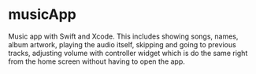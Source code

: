 # musicApp

Music app with Swift and Xcode.
This includes showing songs, names, album artwork, playing the audio itself, skipping and going to previous tracks, adjusting volume
with controller widget which is do the same right from the home screen without having to open the app.
